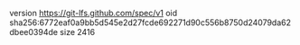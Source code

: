 version https://git-lfs.github.com/spec/v1
oid sha256:6772eaf0a9bb5d545e2d27fcde692271d90c556b8750d24079da62dbee0394de
size 2416
